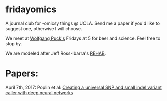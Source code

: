 # fridayomics
A journal club for -omicsy things @ UCLA. Send me a paper if you'd like to suggest one, otherwise I will choose. 

We meet at [Wolfgang Puck's](https://wolfgangpuck.com/dining/wolfgang-puck-express-los-angeles/) Fridays at 5 for beer and science. Feel free to stop by.

We are modeled after Jeff Ross-Ibarra's [REHAB](http://www.rilab.org/rehab.html).

# Papers:

April 7th, 2017: Poplin et al: [Creating a universal SNP and small indel variant caller with deep neural networks](http://biorxiv.org/content/early/2016/12/21/092890)
